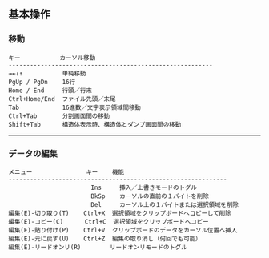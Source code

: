 ## 基本操作

### 移動


    キー           カーソル移動
    ---------------------------------------------------------
    →←↓↑           単純移動
    PgUp / PgDn    16行
    Home / End     行頭／行末
    Ctrl+Home/End  ファイル先頭／末尾
    Tab            16進数／文字表示領域間移動
    Ctrl+Tab       分割画面間の移動
    Shift+Tab      構造体表示時、構造体とダンプ画面間の移動

----

### データの編集


    メニュー               キー    機能
    -------------------------------------------------------------
                           Ins     挿入／上書きモードのトグル
                           BkSp    カーソルの直前の１バイトを削除
                           Del     カーソル上の１バイトまたは選択領域を削除
    編集(E)-切り取り(T)    Ctrl+X  選択領域をクリップボードへコピーして削除
    編集(E)-コピー(C)      Ctrl+C  選択領域をクリップボードへコピー
    編集(E)-貼り付け(P)    Ctrl+V  クリップボードのデータをカーソル位置へ挿入
    編集(E)-元に戻す(U)    Ctrl+Z  編集の取り消し（何回でも可能）
    編集(E)-リードオンリ(R)        リードオンリモードのトグル


